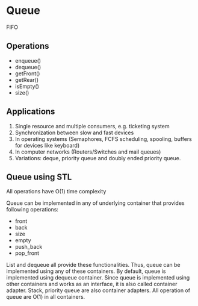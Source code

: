 # Queue

FIFO

## Operations

- enqueue()
- dequeue()
- getFront()
- getRear()
- isEmpty()
- size()

## Applications

1. Single resource and multiple consumers, e.g. ticketing system
2. Synchronization between slow and fast devices
3. In operating systems (Semaphores, FCFS scheduling, spooling, buffers for devices like keyboard)
4. In computer networks (Routers/Switches and mail queues)
5. Variations: deque, priority queue and doubly ended priority queue.

## Queue using STL

All operations have O(1) time complexity

Queue can be implemented in any of underlying container that provides following operations:

- front
- back
- size
- empty
- push_back
- pop_front

List and dequeue all provide these functionalities. Thus, queue can be implemented using any of these containers. By default, queue is implemented using dequeue container.
Since queue is implemented using other containers and works as an interface, it is also called container adapter. Stack, priority queue are also container adapters.
All operation of queue are O(1) in all containers.
